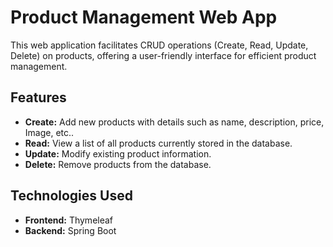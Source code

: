 # Product Management Web App
This web application facilitates CRUD operations (Create, Read, Update, Delete) on products, offering a user-friendly interface for efficient product management.

## Features

- **Create:** Add new products with details such as name, description, price, Image, etc..
- **Read:** View a list of all products currently stored in the database.
- **Update:** Modify existing product information.
- **Delete:** Remove products from the database.

## Technologies Used

- **Frontend:** Thymeleaf
- **Backend:** Spring Boot
